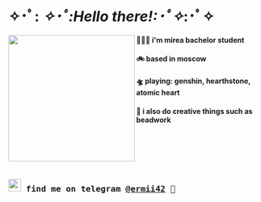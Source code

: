 # ✧･ﾟ: *✧･ﾟ:*Hello there!*:･ﾟ✧*:･ﾟ✧
<!-- <br></br> -->
<a href="https://i.pinimg.com/originals/80/7b/5c/807b5c4b02e765bb4930b7c66662ef4b.gif"><img align="left" width="250" src="https://mir-s3-cdn-cf.behance.net/project_modules/max_1200/23335a137681793.620f4a02711c2.gif"></a><samp>
  ####   👩🏼‍💻 i'm mirea bachelor student 
  ####   🚲 based in moscow
  ####   🛸 playing: genshin, hearthstone, atomic heart  <br>
  ####   🌱 i also do creative things such as beadwork <br>


<br><br><br><br>
### <samp><img src="https://cdn-icons-png.flaticon.com/512/906/906377.png" width="25">   find me on telegram [@ermii42](https://t.me/ermii42) 💭

<!--
**ermii42/ermii42** is a ✨ _special_ ✨ repository because its `README.md` (this file) appears on your GitHub profile.

Here are some ideas to get you started:

- 🔭 I’m currently working on ...
- 🌱 I’m currently learning ...
- 👯 I’m looking to collaborate on ...
- 🤔 I’m looking for help with ...
- 💬 Ask me about ...
- 📫 How to reach me: ...
- 😄 Pronouns: ...
- ⚡ Fun fact: ...
-->
